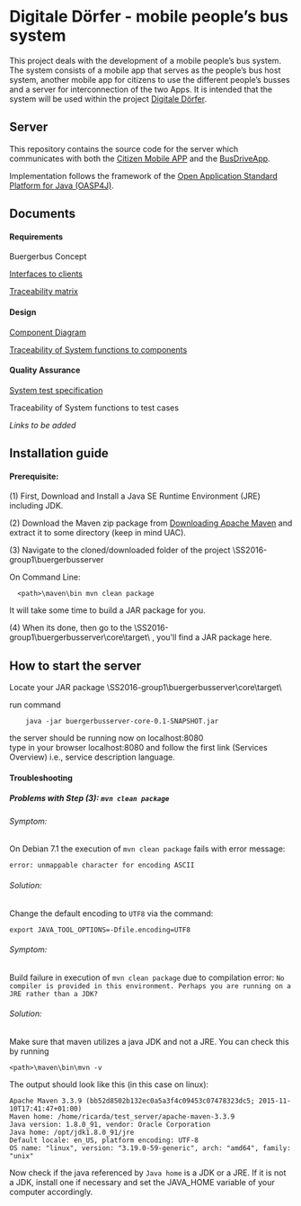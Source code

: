 # Digitale Dörfer - mobile people’s bus system

This project deals with the development of a mobile people’s bus system. The system consists of a mobile app that serves as the people’s bus host system, another mobile app for citizens to use the different people’s busses and a server for interconnection of the two Apps. It is intended that the system will be used within the project [Digitale Dörfer](http://www.digitale-doerfer.de).

## Server ##

This repository contains the source code for the server which communicates with both the [Citizen Mobile APP](https://github.com/GSE-Project/SS2016-group2) and the [BusDriveApp](https://github.com/GSE-Project/SS2016-group3).

Implementation follows the framework of the [Open Application Standard Platform for Java (OASP4J)](http://oasp.github.io/oasp4j/oasp4j_overview.html).

## Documents ##

#### Requirements ####
Buergerbus Concept

[Interfaces to clients](https://github.com/GSE-Project/SS2016-group1/wiki/Server-interfaces)

[Traceability matrix](https://github.com/GSE-Project/SS2016-group1/blob/master/Documentation/Traceability%20matrix.pdf)

#### Design ####
[Component Diagram](https://github.com/GSE-Project/SS2016-group1/blob/master/Documentation/Componentdiagram1.jpg)

[Traceability of System functions to components](https://github.com/GSE-Project/SS2016-group1/blob/master/Documentation/Traceability%20SF%20to%20components.pdf)

#### Quality Assurance ####
[System test specification](https://github.com/GSE-Project/SS2016-group1/blob/master/Test/Test%20Cases_reviewed.pdf)

Traceability of System functions to test cases

*Links to be added*

## Installation guide ##

#### Prerequisite: ####

(1) First, Download and Install a Java SE Runtime Environment (JRE) including JDK.

(2) Download the Maven zip package from [Downloading Apache Maven]( https://maven.apache.org/download.cgi) and extract it to some directory (keep in mind UAC).

(3) Navigate to the cloned/downloaded folder of the project \SS2016-group1\buergerbusserver

  On Command Line:

      <path>\maven\bin mvn clean package


  It will take some time to build a JAR package for you.

(4) When its done, then go to the \SS2016-group1\buergerbusserver\core\target\ , you'll find a JAR package here.

## How to start the server ##

Locate your JAR package <path>\SS2016-group1\buergerbusserver\core\target\
 
 run command
 
        java -jar buergerbusserver-core-0.1-SNAPSHOT.jar

 the server should be running now on localhost:8080   
 type in your browser localhost:8080 and follow the first link (Services Overview) i.e., service description language.

#### Troubleshooting ####

##### Problems with Step (3): `mvn clean package`
###### Symptom: ######
On Debian 7.1 the execution of `mvn clean package` fails with error message:
```
error: unmappable character for encoding ASCII
```

###### Solution: ######
Change the default encoding to `UTF8` via the command:
```
export JAVA_TOOL_OPTIONS=-Dfile.encoding=UTF8
```

###### Symptom: ######
Build failure in execution of `mvn clean package` due to compilation error: `No compiler is provided in this environment. Perhaps you are running on a JRE rather than a JDK?`

###### Solution: ######
Make sure that maven utilizes a java JDK and not a JRE. You can check this by running
```
<path>\maven\bin\mvn -v
```
The output should look like this (in this case on linux):
```
Apache Maven 3.3.9 (bb52d8502b132ec0a5a3f4c09453c07478323dc5; 2015-11-10T17:41:47+01:00)
Maven home: /home/ricarda/test_server/apache-maven-3.3.9
Java version: 1.8.0_91, vendor: Oracle Corporation
Java home: /opt/jdk1.8.0_91/jre
Default locale: en_US, platform encoding: UTF-8
OS name: "linux", version: "3.19.0-59-generic", arch: "amd64", family: "unix"
```
Now check if the java referenced by `Java home` is a JDK or a JRE. If it is not a JDK, install one if necessary and set the JAVA_HOME variable of your computer accordingly.
